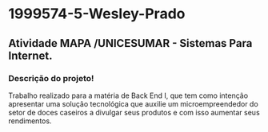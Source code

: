 # 1999574-5-Wesley-Prado

## Atividade MAPA /UNICESUMAR - Sistemas Para Internet.

### Descrição do projeto! <br>

Trabalho realizado para a matéria de Back End I, que tem como intenção apresentar uma solução tecnológica que auxilie um microempreendedor do setor de doces caseiros a divulgar seus produtos e com isso aumentar seus rendimentos.

